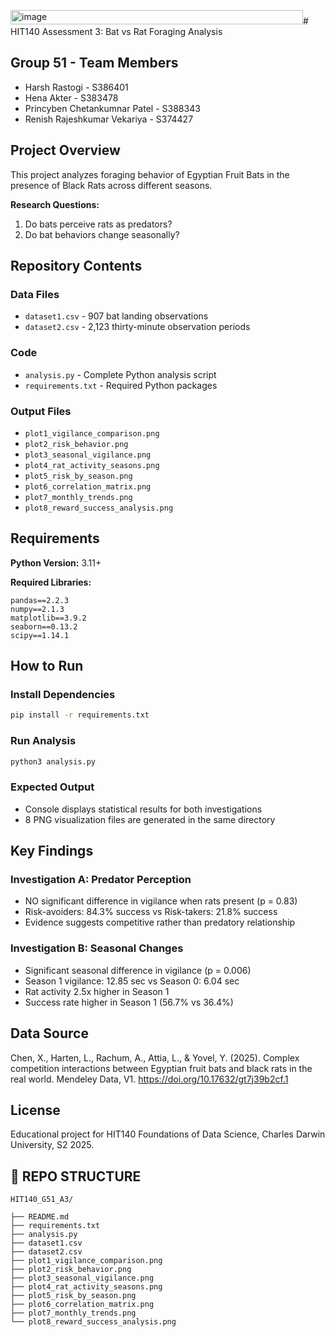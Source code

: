 <img width="468" height="23" alt="image" src="https://github.com/user-attachments/assets/cebb586e-dd61-4943-b18f-85e70f98e4cf" /># HIT140 Assessment 3: Bat vs Rat Foraging Analysis

## Group 51 - Team Members
- Harsh Rastogi - S386401
- Hena Akter - S383478
- Princyben Chetankumnar Patel - S388343
- Renish Rajeshkumar Vekariya - S374427

## Project Overview
This project analyzes foraging behavior of Egyptian Fruit Bats in the presence of Black Rats across different seasons.

**Research Questions:**
1. Do bats perceive rats as predators?
2. Do bat behaviors change seasonally?

## Repository Contents

### Data Files
- `dataset1.csv` - 907 bat landing observations
- `dataset2.csv` - 2,123 thirty-minute observation periods

### Code
- `analysis.py` - Complete Python analysis script
- `requirements.txt` - Required Python packages

### Output Files
- `plot1_vigilance_comparison.png`
- `plot2_risk_behavior.png`
- `plot3_seasonal_vigilance.png`
- `plot4_rat_activity_seasons.png`
- `plot5_risk_by_season.png`
- `plot6_correlation_matrix.png`
- `plot7_monthly_trends.png`
- `plot8_reward_success_analysis.png`

## Requirements

**Python Version:** 3.11+

**Required Libraries:**
```
pandas==2.2.3
numpy==2.1.3
matplotlib==3.9.2
seaborn==0.13.2
scipy==1.14.1
```

## How to Run

### Install Dependencies
```bash
pip install -r requirements.txt
```

### Run Analysis
```bash
python3 analysis.py
```

### Expected Output
- Console displays statistical results for both investigations
- 8 PNG visualization files are generated in the same directory

## Key Findings

### Investigation A: Predator Perception
- NO significant difference in vigilance when rats present (p = 0.83)
- Risk-avoiders: 84.3% success vs Risk-takers: 21.8% success
- Evidence suggests competitive rather than predatory relationship

### Investigation B: Seasonal Changes
- Significant seasonal difference in vigilance (p = 0.006)
- Season 1 vigilance: 12.85 sec vs Season 0: 6.04 sec
- Rat activity 2.5x higher in Season 1
- Success rate higher in Season 1 (56.7% vs 36.4%)

## Data Source

Chen, X., Harten, L., Rachum, A., Attia, L., & Yovel, Y. (2025). Complex competition interactions between Egyptian fruit bats and black rats in the real world. Mendeley Data, V1. https://doi.org/10.17632/gt7j39b2cf.1

## License

Educational project for HIT140 Foundations of Data Science, Charles Darwin University, S2 2025.


## 📁 REPO STRUCTURE

```
HIT140_G51_A3/

├── README.md
├── requirements.txt
├── analysis.py
├── dataset1.csv
├── dataset2.csv
├── plot1_vigilance_comparison.png
├── plot2_risk_behavior.png
├── plot3_seasonal_vigilance.png
├── plot4_rat_activity_seasons.png
├── plot5_risk_by_season.png
├── plot6_correlation_matrix.png
├── plot7_monthly_trends.png
└── plot8_reward_success_analysis.png
```

